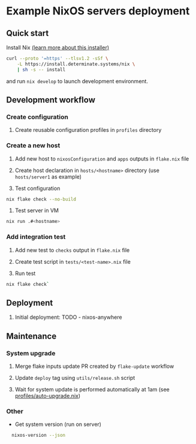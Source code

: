 # Example NixOS servers deployment

## Quick start

Install Nix
  [(learn more about this installer)](https://zero-to-nix.com/start/install)
```bash
curl --proto '=https' --tlsv1.2 -sSf \
    -L https://install.determinate.systems/nix \
    | sh -s -- install
  ```

and run `nix develop` to launch development environment.


## Development workflow

### Create configuration

1. Create reusable configuration profiles in `profiles` directory

### Create a new host

1. Add new host to `nixosConfiguration` and `apps` outputs in `flake.nix` file

1. Create host declaration in `hosts/<hostname>` directory
  (use `hosts/server1` as example)

1. Test configuration

```bash
nix flake check --no-build
```

1. Test server in VM

```bash
nix run .#<hostname>
```

### Add integration test

1. Add new test to `checks` output in `flake.nix` file

1. Create test script in `tests/<test-name>.nix` file

1. Run test

```bash
nix flake check`
```


## Deployment

1. Initial deployment: TODO - nixos-anywhere


## Maintenance

### System upgrade

1. Merge flake inputs update PR created by `flake-update` workflow

1. Update `deploy` tag using `utils/release.sh` script

1. Wait for system update is performed automatically at 1am
  (see [profiles/auto-upgrade.nix](profiles/auto-upgrade.nix))

### Other

* Get system version (run on server)

```bash
  nixos-version --json
```
